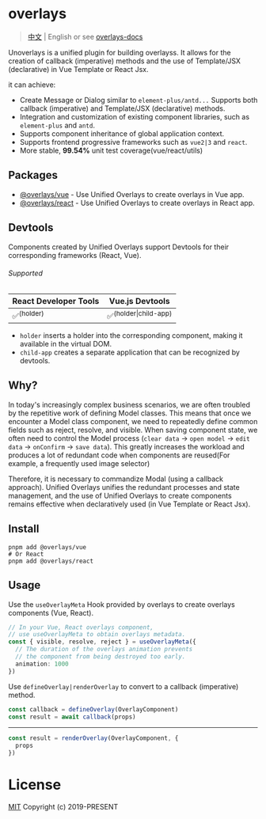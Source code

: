 # overlays

> [中文](./README_CN.md) | English or see [overlays-docs](https://overlays.vercel.app)

Unoverlays is a unified plugin for building overlayss. It allows for the creation of callback (imperative) methods and the use of Template/JSX (declarative) in Vue Template or React Jsx.

it can achieve: 

- Create Message or Dialog similar to `element-plus/antd...` Supports both callback (imperative) and Template/JSX (declarative) methods.
- Integration and customization of existing component libraries, such as `element-plus` and `antd`.
- Supports component inheritance of global application context.
- Supports frontend progressive frameworks such as `vue2|3` and `react`.
- More stable, **99.54%** unit test coverage(vue/react/utils)

## Packages

- [@overlays/vue](https://overlays.vercel.app/en/vue/) - Use Unified Overlays to create overlays in Vue app.
- [@overlays/react](https://overlays.vercel.app/en/react/) - Use Unified Overlays to create overlays in React app.

## Devtools

Components created by Unified Overlays support Devtools for their corresponding frameworks (React, Vue).

###### Supported

| React Developer Tools | Vue.js Devtools                 |
| --------------------- | ------------------------------- |
| ✅<sup>(holder)</sup>  | ✅<sup>(holder\|child-app)</sup> |

- `holder` inserts a holder into the corresponding component, making it available in the virtual DOM.
- `child-app` creates a separate application that can be recognized by devtools.

## Why?

In today's increasingly complex business scenarios, we are often troubled by the repetitive work of defining Model classes. This means that once we encounter a Model class component, we need to repeatedly define common fields such as reject, resolve, and visible. When saving component state, we often need to control the Model process (`clear data` -> `open model` -> `edit data` -> `onConfirm` -> `save data`). This greatly increases the workload and produces a lot of redundant code when components are reused(For example, a frequently used image selector)

Therefore, it is necessary to commandize Modal (using a callback approach). Unified Overlays unifies the redundant processes and state management, and the use of Unified Overlays to create components remains effective when declaratively used (in Vue Template or React Jsx).

## Install

```
pnpm add @overlays/vue
# Or React
pnpm add @overlays/react
```

## Usage

Use the `useOverlayMeta` Hook provided by overlays to create overlays components (Vue, React).

```ts
// In your Vue, React overlays component,
// use useOverlayMeta to obtain overlays metadata.
const { visible, resolve, reject } = useOverlayMeta({
  // The duration of the overlays animation prevents
  // the component from being destroyed too early.
  animation: 1000
})
```

Use `defineOverlay|renderOverlay` to convert to a callback (imperative) method.

```ts
const callback = defineOverlay(OverlayComponent)
const result = await callback(props)
```

---

```ts
const result = renderOverlay(OverlayComponent, {
  props
})
```

# License

[MIT](LICENSE) Copyright (c) 2019-PRESENT
